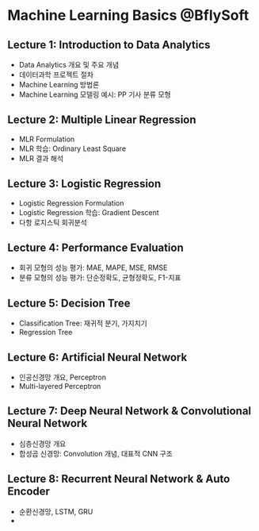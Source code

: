 # Machine Learning Basics @BflySoft

## Lecture 1: Introduction to Data Analytics
  * Data Analytics 개요 및 주요 개념
  * 데이터과학 프로젝트 절차
  * Machine Learning 방법론
  * Machine Learning 모델링 예시: PP 기사 분류 모형

## Lecture 2: Multiple Linear Regression
  * MLR Formulation
  * MLR 학습: Ordinary Least Square
  * MLR 결과 해석
  
## Lecture 3: Logistic Regression
  * Logistic Regression Formulation
  * Logistic Regression 학습: Gradient Descent
  * 다항 로지스틱 회귀분석
  
## Lecture 4: Performance Evaluation
  * 회귀 모형의 성능 평가: MAE, MAPE, MSE, RMSE
  * 분류 모형의 성능 평가: 단순정확도, 균형정확도, F1-지표

## Lecture 5: Decision Tree
  * Classification Tree: 재귀적 분기, 가지치기
  * Regression Tree

## Lecture 6: Artificial Neural Network
  * 인공신경망 개요, Perceptron
  * Multi-layered Perceptron
  
## Lecture 7: Deep Neural Network & Convolutional Neural Network
  * 심층신경망 개요
  * 합성곱 신경망: Convolution 개념, 대표적 CNN 구조

## Lecture 8: Recurrent Neural Network & Auto Encoder
  * 순환신경망, LSTM, GRU
  * 
